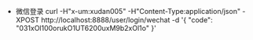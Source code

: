 
- 微信登录
curl  -H"x-um:xudan005"  -H"Content-Type:application/json"  -XPOST http://localhost:8888/user/login/wechat -d '{
  "code": "031xOl100orukO1UT6200uxM9b2xOl1o"
}'
